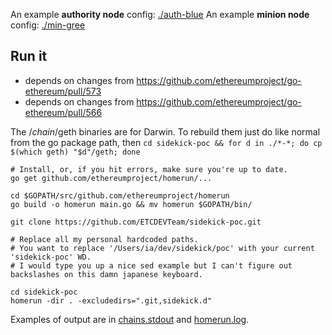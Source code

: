 An example __authority node__ config: [./auth-blue](./auth-blue)
An example __minion node__ config: [./min-gree](./min-green)

## Run it

- depends on changes from https://github.com/ethereumproject/go-ethereum/pull/573
- depends on changes from https://github.com/ethereumproject/go-ethereum/pull/566

The /_chain_/geth binaries are for Darwin. To rebuild them just do like normal from the go package path, then `cd sidekick-poc && for d in ./*-*; do cp $(which geth) "$d"/geth; done`


```shell
# Install, or, if you hit errors, make sure you're up to date.
go get github.com/ethereumproject/homerun/...

cd $GOPATH/src/github.com/ethereumproject/homerun
go build -o homerun main.go && mv homerun $GOPATH/bin/

```

```
git clone https://github.com/ETCDEVTeam/sidekick-poc.git

# Replace all my personal hardcoded paths.
# You want to replace '/Users/ia/dev/sidekick/poc' with your current 'sidekick-poc' WD.
# I would type you up a nice sed example but I can't figure out backslashes on this damn japanese keyboard.

cd sidekick-poc
homerun -dir . -excludedirs=".git,sidekick.d"
```

Examples of output are in [chains.stdout](./chains.stdout) and [homerun.log](./homerun.log).
